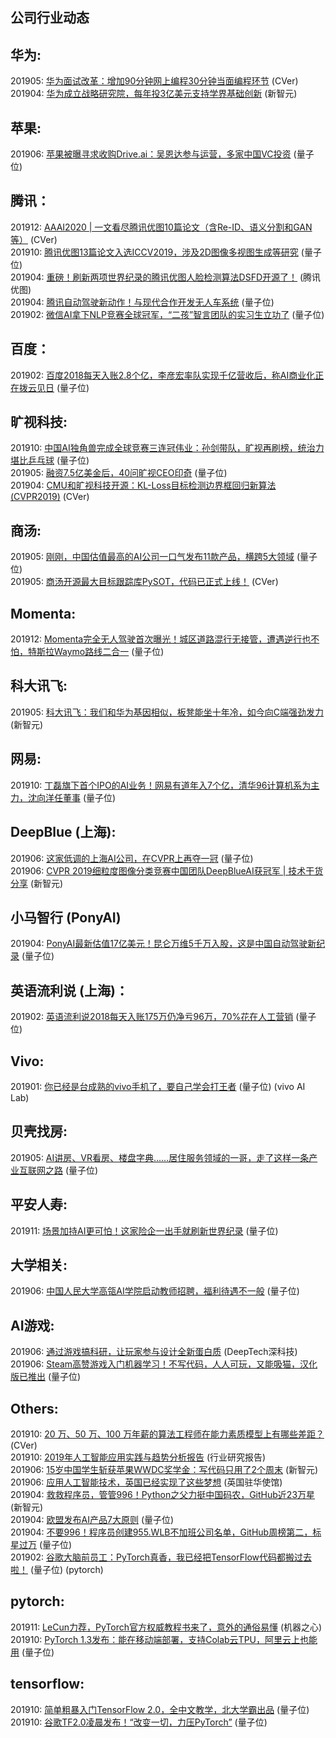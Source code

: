 ## 公司行业动态

## 华为:

201905: [华为面试改革：增加90分钟网上编程30分钟当面编程环节](https://mp.weixin.qq.com/s/qlE5ZRxmfX7o724rJavNQg) (CVer)  
201904: [华为成立战略研究院，每年投3亿美元支持学界基础创新](https://mp.weixin.qq.com/s/NNSm-ddVINRk0Y8zvzbjmQ) (新智元)

## 苹果:

201906: [苹果被曝寻求收购Drive.ai：吴恩达参与运营，多家中国VC投资](https://mp.weixin.qq.com/s/6bhHPcfv4mf-0Dva32xJyw) (量子位)  

## 腾讯：

201912: [AAAI2020 | 一文看尽腾讯优图10篇论文（含Re-ID、语义分割和GAN等）](https://mp.weixin.qq.com/s/MYsDi6U45xv6ii2E8Uem5A) (CVer)  
201910: [腾讯优图13篇论文入选ICCV2019，涉及2D图像多视图生成等研究](https://mp.weixin.qq.com/s/uZgeYqOK58uytgyo5EDowQ) (量子位)  
201904: [重磅！刷新两项世界纪录的腾讯优图人脸检测算法DSFD开源了！](重磅！刷新两项世界纪录的腾讯优图人脸检测算法DSFD开源了！) (腾讯优图)  
201904: [腾讯自动驾驶新动作！与现代合作开发无人车系统](https://mp.weixin.qq.com/s/7tTRAR3hVUfD0WfwtySMOA) (量子位)  
201902: [微信AI拿下NLP竞赛全球冠军，“二孩”智言团队的实习生立功了](https://mp.weixin.qq.com/s/Jnp6jmy-8lloI7p4dAofKg) (量子位)  

## 百度：

201902: [百度2018每天入账2.8个亿，李彦宏率队实现千亿营收后，称AI商业化正在拨云见日](https://mp.weixin.qq.com/s/SO8Fm9vma-KzZSZk1S92qw) (量子位)  

## 旷视科技:

201910: [中国AI独角兽完成全球竞赛三连冠伟业：孙剑带队，旷视再刷榜，统治力堪比乒乓球](https://mp.weixin.qq.com/s/15hmBRi0-ZpGZrcxFpErrg) (量子位)  
201905: [融资7.5亿美金后，40问旷视CEO印奇](https://mp.weixin.qq.com/s/f6Rb0nZC16qCGUVGzILVVA) (量子位)  
201904: [CMU和旷视科技开源：KL-Loss目标检测边界框回归新算法 (CVPR2019)](https://mp.weixin.qq.com/s/Zuq0HdGdW_FG6PenoT2QZA) (CVer)  

## 商汤:

201905: [刚刚，中国估值最高的AI公司一口气发布11款产品，横跨5大领域](https://mp.weixin.qq.com/s/I2HjxXfwQwpktISTezwckA) (量子位)  
201905: [商汤开源最大目标跟踪库PySOT，代码已正式上线！](https://mp.weixin.qq.com/s/f355RsXigTPxoF5Eu9XD-w) (CVer)  

## Momenta:

201912: [Momenta完全无人驾驶首次曝光！城区道路混行无接管，遭遇逆行也不怕，特斯拉Waymo路线二合一](https://mp.weixin.qq.com/s/jd0XQ4OSWEzSo0M6QPL82w) (量子位)  

## 科大讯飞:

201905: [科大讯飞：我们和华为基因相似，板凳能坐十年冷，如今向C端强劲发力](https://mp.weixin.qq.com/s/0c-cvbqE2pflXamMcEkHtA) (新智元)  

## 网易:
201910: [丁磊旗下首个IPO的AI业务！网易有道年入7个亿，清华96计算机系为主力，沈向洋任董事](https://mp.weixin.qq.com/s/e3KBTyKl56u8dIepA3sDwA) (量子位)  

## DeepBlue (上海):

201906: [这家低调的上海AI公司，在CVPR上再夺一冠](https://mp.weixin.qq.com/s/QRk-nM4Nq2OPhGRb86O9LQ) (量子位)  
201906: [CVPR 2019细粒度图像分类竞赛中国团队DeepBlueAI获冠军 | 技术干货分享](https://mp.weixin.qq.com/s/uCIy8NT0wULOTk2RcUF6Fg) (新智元)

## 小马智行 (PonyAI)

201904: [PonyAI最新估值17亿美元！昆仑万维5千万入股，这是中国自动驾驶新纪录](https://mp.weixin.qq.com/s/l0lpyApk6vSts9jlp03vpQ) (量子位)  

## 英语流利说 (上海)：

201902: [英语流利说2018每天入账175万仍净亏96万，70%花在人工营销](https://mp.weixin.qq.com/s/t1SUOzl05NAuT4tJ-LlnSA) (量子位)

## Vivo:

201901: [你已经是台成熟的vivo手机了，要自己学会打王者](https://mp.weixin.qq.com/s/FBl20bPzXoZZrWMd8U5t_w) (量子位) (vivo AI Lab)

## 贝壳找房:

201905: [AI讲房、VR看房、楼盘字典……居住服务领域的一哥，走了这样一条产业互联网之路](https://mp.weixin.qq.com/s/SfNH1mErULOysO5foFmoUA) (量子位)  

## 平安人寿:

201911: [场景加持AI更可怕！这家险企一出手就刷新世界纪录](https://mp.weixin.qq.com/s/07BEKJFMzL28H5KMPvcnog) (量子位)  

## 大学相关:

201906: [中国人民大学高瓴AI学院启动教师招聘，福利待遇不一般](https://mp.weixin.qq.com/s/WSGEEoRtAZzxIXGCe8HJjA) (量子位)  

## AI游戏:

201906: [通过游戏搞科研，让玩家参与设计全新蛋白质](https://mp.weixin.qq.com/s/G_DQTSD1LC3Sznh0P4VZxA) (DeepTech深科技)  
201906: [Steam高赞游戏入门机器学习！不写代码，人人可玩，又能吸猫，汉化版已推出](Steam高赞游戏入门机器学习！不写代码，人人可玩，又能吸猫，汉化版已推出) (量子位)  

## Others:

201910: [20 万、50 万、100 万年薪的算法工程师在能力素质模型上有哪些差距？](https://mp.weixin.qq.com/s/SRNkmOfM1n9rpG74efqv4Q) (CVer)  
201910: [2019年人工智能应用实践与趋势分析报告](https://mp.weixin.qq.com/s/oKQO7-DaMa0GFzLGrGJ-ng) (行业研究报告)  
201906: [15岁中国学生斩获苹果WWDC奖学金：写代码只用了2个周末](https://mp.weixin.qq.com/s/HJQRGP0H7cUICsseVTeByg) (新智元)  
201906: [应用人工智能技术，英国已经实现了这些梦想](https://mp.weixin.qq.com/s/NYgJ4Uuw0S_5t-tG6hNP1Q) (英国驻华使馆)  
201904: [救救程序员，管管996！Python之父力挺中国码农，GitHub近23万星](https://mp.weixin.qq.com/s/k7qku6fUgplyy-mVQ9kqWA) (新智元)  
201904: [欧盟发布AI产品7大原则](https://mp.weixin.qq.com/s/-rt4Rb8AYRb5tMRs7SumIw) (量子位)  
201904: [不要996！程序员创建955.WLB不加班公司名单，GitHub周榜第二，标星过万](https://mp.weixin.qq.com/s/wj7eOnaGquUooGzB2R9Wqw) (量子位)  
201902: [谷歌大脑前员工：PyTorch真香，我已经把TensorFlow代码都搬过去啦！](https://mp.weixin.qq.com/s/B3mOW03A9cJZDOpzGYw_cA) (量子位) (pytorch)

## pytorch:

201911: [LeCun力荐，PyTorch官方权威教程书来了，意外的通俗易懂](https://mp.weixin.qq.com/s/FIDTQpmPA6hjYXrBeJL04g) (机器之心)  
201910: [PyTorch 1.3发布：能在移动端部署，支持Colab云TPU，阿里云上也能用](https://mp.weixin.qq.com/s/NNTA7B_ZZNruh01Nax26Mg) (量子位)  

## tensorflow:

201910: [简单粗暴入门TensorFlow 2.0，全中文教学，北大学霸出品](https://mp.weixin.qq.com/s/sG2Xp0vLzlW5zE1k7myB4w) (量子位)  
201910: [谷歌TF2.0凌晨发布！“改变一切，力压PyTorch”](https://mp.weixin.qq.com/s/G3TRZ9VaIaeyFCwWXOZ00w) (量子位)  